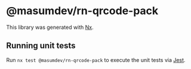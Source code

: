 # @masumdev/rn-qrcode-pack

This library was generated with [Nx](https://nx.dev).

## Running unit tests

Run `nx test @masumdev/rn-qrcode-pack` to execute the unit tests via [Jest](https://jestjs.io).
